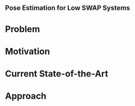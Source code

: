## Pose Estimation for Low SWAP Systems

# Problem


# Motivation


# Current State-of-the-Art



# Approach



